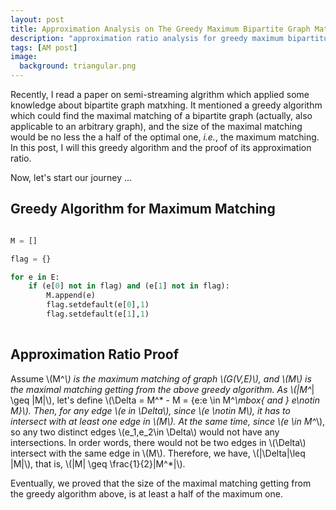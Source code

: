 ```yaml
---
layout: post
title: Approximation Analysis on The Greedy Maximum Bipartite Graph Matching
description: "approximation ratio analysis for greedy maximum bipartitue graph matching"
tags: [AM post]
image:
  background: triangular.png
---
```


Recently, I read a paper on semi-streaming algrithm which applied some knowledge about bipartite graph matxhing. It mentioned a greedy algorithm which could find the maximal matching of a bipartite graph (actually, also applicable to an arbitrary graph), and the size of the maximal matching would be no less the a half of the optimal one, _i.e._, the maximum matching. In this post, I will this greedy algorithm and the proof of its approximation ratio.


Now, let's start our journey ...

## Greedy Algorithm for Maximum Matching


```python

M = []

flag = {}

for e in E:
	if (e[0] not in flag) and (e[1] not in flag):
        M.append(e)
        flag.setdefault(e[0],1)
        flag.setdefault(e[1],1)
        

```

## Approximation Ratio Proof

Assume \\(M^*\\) is the maximum matching of graph \\(G(V,E)\\), and \\(M\\) is the maximal matching getting from the above greedy algorithm. As \\(|M^*| \geq |M|\\), let's define \\(\Delta = M^* - M = \{e:e \in M^*\mbox{ and } e\notin M\}\\). Then, for any edge \\(e in \Delta\\), since \\(e \notin M\\), it has to intersect with at least one edge in \\(M\\). At the same time, since \\(e \in M^*\\), so any two distinct edges \\(e_1,e_2\in \Delta\\) would not have any intersections. In order words, there would not be two edges in \\(\Delta\\) intersect with the same edge in \\(M\\). Therefore, we have, \\(|\Delta|\leq |M|\\), that is, \\(|M| \geq \frac{1}{2}|M^*|\\).

Eventually, we proved that the size of the maximal matching getting from the greedy algorithm above, is at least a half of the maximum one.
  


